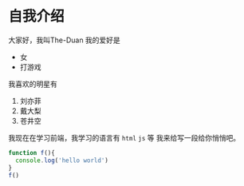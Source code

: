 # 自我介绍
大家好，我叫The-Duan 我的爱好是

* 女
* 打游戏
  

我喜欢的明星有

1. 刘亦菲
2. 戴大梨
3. 苍井空 

我现在在学习前端，我学习的语言有
`html`
`js`
等
我来给写一段给你悄悄吧。

```javascript
function f(){
  console.log('hello world')
}
f()
```
